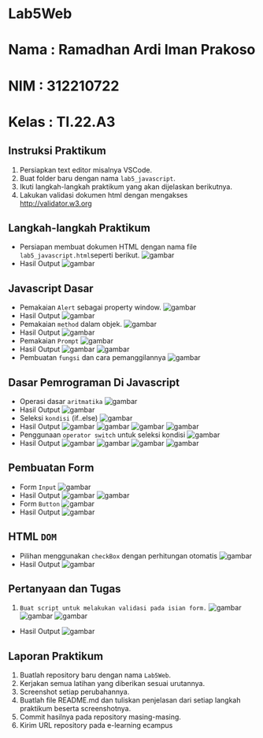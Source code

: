 # Lab5Web
# Nama : Ramadhan Ardi Iman Prakoso
# NIM : 312210722
# Kelas : TI.22.A3

## Instruksi Praktikum
1. Persiapkan text editor misalnya VSCode.
2. Buat folder baru dengan nama ```lab5_javascript```.
3. Ikuti langkah-langkah praktikum yang akan dijelaskan berikutnya.
4. Lakukan validasi dokumen html dengan mengakses http://validator.w3.org
## Langkah-langkah Praktikum
* Persiapan membuat dokumen HTML dengan nama file ```lab5_javascript.html```seperti berikut.
![gambar](img/1.png)
* Hasil Output
![gambar](img/2.png)
## Javascript Dasar
* Pemakaian ```Alert``` sebagai property window.
![gambar](img/3.png)
* Hasil Output
![gambar](img/4.png)
* Pemakaian ```method``` dalam objek.
![gambar](img/5.png)
* Hasil Output
![gambar](img/6.png)
* Pemakaian ```Prompt```
![gambar](img/7.png)
* Hasil Output
![gambar](img/8.png)
![gambar](img/9.png)
* Pembuatan ```fungsi``` dan cara pemanggilannya
![gambar](img/10.png)
## Dasar Pemrograman Di Javascript
* Operasi dasar ```aritmatika```
![gambar](img/11.png)
* Hasil Output
![gambar](img/12.png)
* Seleksi ```kondisi``` (if..else)
![gambar](img/13.png)
* Hasil Output
![gambar](img/14.png)
![gambar](img/15.png)
![gambar](img/16.png)
![gambar](img/17.png)
* Penggunaan ```operator switch``` untuk seleksi kondisi
![gambar](img/18.png)
* Hasil Output
![gambar](img/19.png)
![gambar](img/20.png)
![gambar](img/21.png)
![gambar](img/22.png)
## Pembuatan Form
* Form ```Input```
![gambar](img/23.png)
* Hasil Output
![gambar](img/24.png)
![gambar](img/25.png)
* Form ```Button```
![gambar](img/26.png)
* Hasil Output
![gambar](img/27.png)
## HTML ```DOM```
* Pilihan menggunakan ```checkBox``` dengan perhitungan otomatis
![gambar](img/28.png)
* Hasil Output
![gambar](img/29.png)
## Pertanyaan dan Tugas
1. ```Buat script untuk melakukan validasi pada isian form.```
![gambar](img/30.png)
![gambar](img/31.png)
![gambar](img/32.png)
* Hasil Output
![gambar](img/33.png)
## Laporan Praktikum
1. Buatlah repository baru dengan nama ```Lab5Web```.
2. Kerjakan semua latihan yang diberikan sesuai urutannya.
3. Screenshot setiap perubahannya.
4. Buatlah file README.md dan tuliskan penjelasan dari setiap langkah praktikum beserta
screenshotnya.
5. Commit hasilnya pada repository masing-masing.
6. Kirim URL repository pada e-learning ecampus